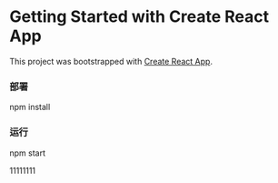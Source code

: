 # Getting Started with Create React App

This project was bootstrapped with [Create React App](https://github.com/facebook/create-react-app).

### 部署
npm install

### 运行
npm start


11111111
